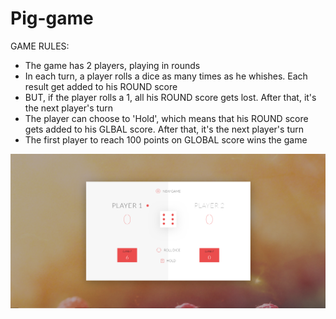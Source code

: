 # Pig-game
GAME RULES:  
  - The game has 2 players, playing in rounds 
  - In each turn, a player rolls a dice as many times as he whishes. Each result get added to his ROUND score 
  - BUT, if the player rolls a 1, all his ROUND score gets lost. After that, it's the next player's turn 
  - The player can choose to 'Hold', which means that his ROUND score gets added to his GLBAL score. After that, it's the next player's turn 
  - The first player to reach 100 points on GLOBAL score wins the game
  
![Demo](demo.PNG)
